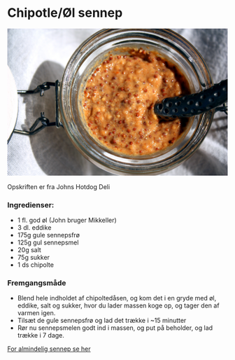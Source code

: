 # Chipotle/Øl sennep
![](images/chipmust.jpg)

Opskriften er fra Johns Hotdog Deli

### Ingredienser:
- 1 fl. god øl (John bruger Mikkeller)
- 3 dl. eddike
- 175g gule sennepsfrø
- 125g gul sennepsmel
- 20g salt
- 75g sukker
- 1 ds chipolte 

### Fremgangsmåde
- Blend hele indholdet af chipoltedåsen, og kom det i en gryde med øl, eddike, salt og sukker, hvor du lader massen koge op, og tager den af varmen igen.
- Tilsæt de gule sennepsfrø og lad det trække i ~15 minutter
- Rør nu sennepsmelen godt ind i massen, og put på beholder, og lad trække i 7 dage.


[For almindelig sennep se her](Hjemmelavet_sennep.md)
